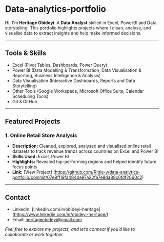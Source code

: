 # Data-analytics-portfolio
Hi, I'm **Heritage Obideyi**.
A **Data Analyst** skilled in Excel, PowerBI and Data storytelling.
This portfolio highlights projects where I clean, analyse, and visualise data to extract insights and help make informed decisions.


---


## Tools & Skills
- Excel (Pivot Tables, Dashboards, Power Query)
- Power BI (Data Modelling & Transformation, Data Visualisation & Reporting, Business Intelligence & Analysis)
- Data Visualisation (Interactive Dashboards, Reports and Data Storytelling)
- Other Tools (Google Workspace, Microsoft Office Suite, Calendar Scheduling Tools)
- Git & GitHub

---


## Featured Projects


### 1. **Online Retail Store Analysis**
- **Description:** Cleaned, explored, analysed and visualised online retail datasets to track revenue trends across countries on Excel and Power BI
- **Skills Used:** Excel, Power BI
- **Highlights:** Revealed top-performing regions and helped identify future focus points
- **Link:** [View Project] (https://github.com/Rittie-y/data-analytics-portfolio/commit/67e9ff19fa484de97a22fa7e8da88c6fdf2060c2) 


---


## Contact
- LinkedIn: [linkedin.com/in/obideyi-heritage] (https://www.linkedin.com/in/obideyi-heritage/)
- Email: heritageobideyi@gmail.com


 *Feel free to explore my projects, and let’s connect if you’d like to collaborate or work together.*  

